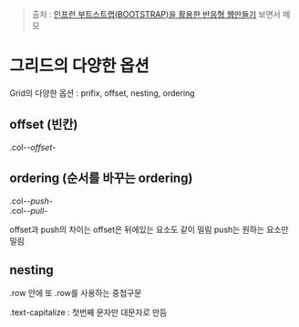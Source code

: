 > 출처 : [인프런 부트스트랩(BOOTSTRAP)을 활용한 반응형 웹만들기](https://inflearn.com) 보면서 메모

# 그리드의 다양한 옵션
Grid의 다양한 옵션 : prifix, offset, nesting, ordering

## offset (빈칸)
.col-*-offset-*

## ordering (순서를 바꾸는 ordering)
.col-*-push-*  
.col-*-pull-*

offset과 push의 차이는 offset은 뒤에있는 요소도 같이 밀림
push는 원하는 요소만 밀림

## nesting
.row 안에 또 .row를 사용하는 중첩구문

.text-capitalize : 첫번째 문자만 대문자로 만듬

